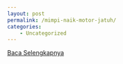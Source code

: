 ```yaml
---
layout: post
permalink: /mimpi-naik-motor-jatuh/
categories:
    - Uncategorized
---
```


[Baca Selengkapnya](/06)